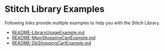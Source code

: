 Stitch Library Examples
================================

Following links provide mulitple examples to help you with the Stitch Library.


- [README-LibraryUsageExample.md](./README-LibraryUsageExample.md)
- [README-MemShoppingCartExample.md](./README-MemShoppingCartExample.md)
- [README-DbShoppingCartExample.md](./README-DbShoppingCartExample.md)
